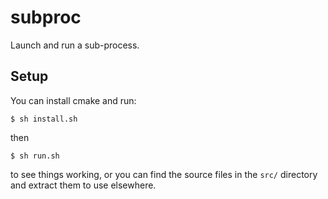 # subproc
Launch and run a sub-process.

## Setup
You can install cmake and run:
```
$ sh install.sh
```
then
```
$ sh run.sh
```
to see things working, or you can find the source files in the ```src/``` directory and extract them to use elsewhere.

